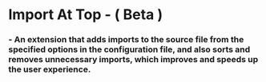 # Import At Top - ( Beta )

### - An extension that adds imports to the source file from the specified options in the configuration file, and also sorts and removes unnecessary imports, which improves and speeds up the user experience.
